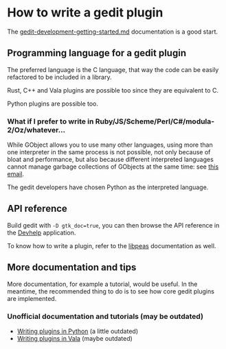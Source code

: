 How to write a gedit plugin
===========================

The [gedit-development-getting-started.md](gedit-development-getting-started.md)
documentation is a good start.

Programming language for a gedit plugin
---------------------------------------

The preferred language is the C language, that way the code can be easily
refactored to be included in a library.

Rust, C++ and Vala plugins are possible too since they are equivalent to C.

Python plugins are possible too.

### What if I prefer to write in Ruby/JS/Scheme/Perl/C#/modula-2/Oz/whatever…

While GObject allows you to use many other languages, using more than one
interpreter in the same process is not possible, not only because of bloat and
performance, but also because different interpreted languages cannot manage
garbage collections of GObjects at the same time: see
[this email](https://mail.gnome.org/archives/desktop-devel-list/2010-August/msg00036.html).

The gedit developers have chosen Python as the interpreted language.

API reference
-------------

Build gedit with `-D gtk_doc=true`, you can then browse the API reference in the
[Devhelp](https://wiki.gnome.org/Apps/Devhelp) application.

To know how to write a plugin, refer to the
[libpeas](https://wiki.gnome.org/Projects/Libpeas) documentation as well.

More documentation and tips
---------------------------

More documentation, for example a tutorial, would be useful. In the meantime,
the recommended thing to do is to see how core gedit plugins are implemented.

### Unofficial documentation and tutorials (may be outdated)

- [Writing plugins in Python](https://wiki.gnome.org/Apps/Gedit/PythonPluginHowTo) (a little outdated)
- [Writing plugins in Vala](https://wiki.gnome.org/Projects/Vala/Gedit3PluginSample) (maybe outdated)
